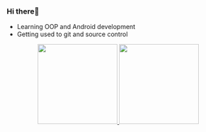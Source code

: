 ### Hi there🦉
* Learning OOP and Android development
* Getting used to git and source control
<div align="center">
  <a href="https://github.com/Lorenzovagliano">
  <img height="180em" src="https://github-readme-stats.vercel.app/api?username=Lorenzovagliano&show_icons=true&theme=dracula&include_all_commits=true&count_private=true"/>
  <img height="180em" src="https://github-readme-stats.vercel.app/api/top-langs/?username=Lorenzovagliano&layout=compact&langs_count=7&theme=dracula"/>
</div>
